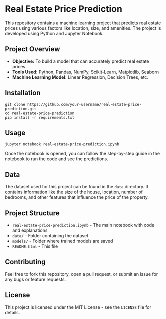 <!DOCTYPE html>
<html lang="en">
<head>
    <meta charset="UTF-8">
    <meta name="viewport" content="width=device-width, initial-scale=1.0">
<!--     <title>Real Estate Price Prediction</title> -->
</head>
<body>

<h1>Real Estate Price Prediction</h1>

<p>This repository contains a machine learning project that predicts real estate prices using various factors like location, size, and amenities. The project is developed using Python and Jupyter Notebook.</p>

<h2>Project Overview</h2>
<ul>
    <li><strong>Objective:</strong> To build a model that can accurately predict real estate prices.</li>
    <li><strong>Tools Used:</strong> Python, Pandas, NumPy, Scikit-Learn, Matplotlib, Seaborn</li>
    <li><strong>Machine Learning Model:</strong> Linear Regression, Decision Trees, etc.</li>
</ul>

<h2>Installation</h2>
<pre><code>git clone https://github.com/your-username/real-estate-price-prediction.git
cd real-estate-price-prediction
pip install -r requirements.txt
</code></pre>

<h2>Usage</h2>
<pre><code>jupyter notebook real-estate-price-prediction.ipynb
</code></pre>

<p>Once the notebook is opened, you can follow the step-by-step guide in the notebook to run the code and see the predictions.</p>

<h2>Data</h2>
<p>The dataset used for this project can be found in the <code>data</code> directory. It contains information like the size of the house, location, number of bedrooms, and other features that influence the price of the property.</p>

<h2>Project Structure</h2>
<ul>
    <li><code>real-estate-price-prediction.ipynb</code> - The main notebook with code and explanations</li>
    <li><code>data/</code> - Folder containing the dataset</li>
    <li><code>models/</code> - Folder where trained models are saved</li>
    <li><code>README.html</code> - This file</li>
</ul>

<h2>Contributing</h2>
<p>Feel free to fork this repository, open a pull request, or submit an issue for any bugs or feature requests.</p>

<h2>License</h2>
<p>This project is licensed under the MIT License - see the <code>LICENSE</code> file for details.</p>

</body>
</html>
